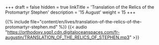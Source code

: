 +++
draft = false
hidden = true
linkTitle = 'Translation of the Relics of the Protomartyr Stephen'
description = '15 August'
weight = 15
+++

{{% include file="content/en/lives/translation-of-the-relics-of-the-protomartyr-stephen.md" %}}
{{< audio "https://orthodoxy.sgp1.cdn.digitaloceanspaces.com/fr-augustin/TRANSLATION_OF_THE_RELICS_OF_STEPHEN.mp3" >}}
